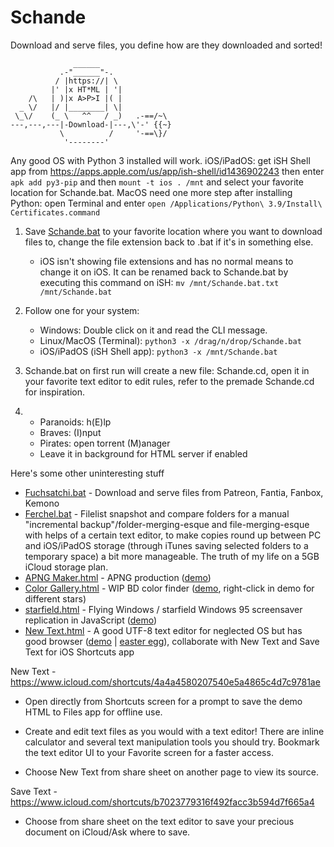 # Schande

Download and serve files, you define how are they downloaded and sorted!

```
              ______
           .-"______"-.
          / |https://| \
         |' |x HT*ML | '|
    /\   | )|x A>P>I |( |
  _ \/   |/ |________| \|
 \_\/    (_ \   ^^   / _)   .-==/~\
---,---,---|-Download-|---,\'-' {{~}
           \          /     '-==\}/
            '--------'
```
Any good OS with Python 3 installed will work. iOS/iPadOS: get iSH Shell app from https://apps.apple.com/us/app/ish-shell/id1436902243 then enter `apk add py3-pip` and then `mount -t ios . /mnt` and select your favorite location for Schande.bat. MacOS need one more step after installing Python: open Terminal and enter `open /Applications/Python\ 3.9/Install\ Certificates.command`

1. Save <a href="https://github.com/Rukario/Schande/raw/main/Schande.bat">Schande.bat</a> to your favorite location where you want to download files to, change the file extension back to .bat if it's in something else.
    - iOS isn't showing file extensions and has no normal means to change it on iOS. It can be renamed back to Schande.bat by executing this command on iSH: `mv /mnt/Schande.bat.txt /mnt/Schande.bat`

2. Follow one for your system:
    - Windows: Double click on it and read the CLI message.
    - Linux/MacOS (Terminal): `python3 -x /drag/n/drop/Schande.bat`
    - iOS/iPadOS (iSH Shell app): `python3 -x /mnt/Schande.bat`

3. Schande.bat on first run will create a new file: Schande.cd, open it in your favorite text editor to edit rules, refer to the premade Schande.cd for inspiration.

4.
    - Paranoids: h(E)lp
    - Braves: (I)nput
    - Pirates: open torrent (M)anager
    - Leave it in background for HTML server if enabled

Here's some other uninteresting stuff

  - <a href="https://github.com/Rukario/Schande/raw/main/Uninteresting%20stuff/Fuchsatchi.bat">Fuchsatchi.bat</a> - Download and serve files from Patreon, Fantia, Fanbox, Kemono
  - <a href="https://github.com/Rukario/Schande/raw/main/Uninteresting%20stuff/Ferchel.bat">Ferchel.bat</a> - Filelist snapshot and compare folders for a manual "incremental backup"/folder-merging-esque and file-merging-esque with helps of a certain text editor, to make copies round up between PC and iOS/iPadOS storage (through iTunes saving selected folders to a temporary space) a bit more manageable. The truth of my life on a 5GB iCloud storage plan.
  - <a href="https://github.com/Rukario/Schande/raw/main/Uninteresting%20stuff/APNG%20Maker.html">APNG Maker.html</a> - APNG production (<a href="https://rukario.github.io/Schande/Uninteresting%20stuff/APNG%20Maker.html">demo</a>)
  - <a href="https://github.com/Rukario/Schande/raw/main/Uninteresting%20stuff/Color%20Gallery.html">Color Gallery.html</a> - WIP BD color finder (<a href="https://rukario.github.io/Schande/Uninteresting%20stuff/Color%20Gallery.html">demo</a>, right-click in demo for different stars)
  - <a href="https://github.com/Rukario/Schande/raw/main/Uninteresting%20stuff/starfield.html">starfield.html</a> - Flying Windows / starfield Windows 95 screensaver replication in JavaScript (<a href="https://rukario.github.io/Schande/Uninteresting%20stuff/starfield.html">demo</a>)
  - <a href="https://github.com/Rukario/Schande/raw/main/Uninteresting%20stuff/New%20Text.html">New Text.html</a> - A good UTF-8 text editor for neglected OS but has good browser (<a href="https://rukario.github.io/Schande/Uninteresting%20stuff/New%20Text.html">demo</a> | <a href="https://rukario.github.io/Schande/Uninteresting%20stuff/New%20Text.html?🦦">easter egg</a>), collaborate with New Text and Save Text for iOS Shortcuts app

New Text - https://www.icloud.com/shortcuts/4a4a4580207540e5a4865c4d7c9781ae

- Open directly from Shortcuts screen for a prompt to save the demo HTML to Files app for offline use.

- Create and edit text files as you would with a text editor! There are inline calculator and several text manipulation tools you should try. Bookmark the text editor UI to your Favorite screen for a faster access.

- Choose New Text from share sheet on another page to view its source.

Save Text - https://www.icloud.com/shortcuts/b7023779316f492facc3b594d7f665a4

- Choose from share sheet on the text editor to save your precious document on iCloud/Ask where to save.
